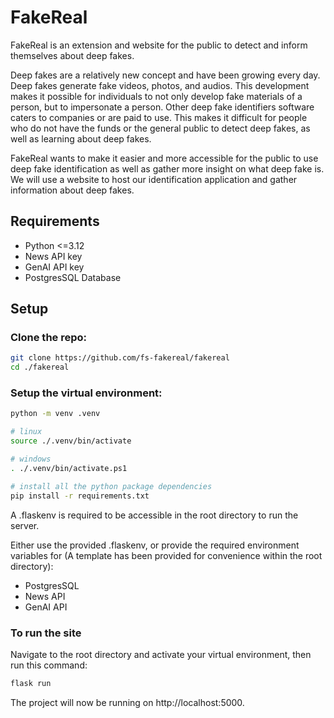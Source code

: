 
# FakeReal
FakeReal is an extension and website for the public to detect and inform themselves about
deep fakes.

Deep fakes are a relatively new concept and have been growing every day. Deep fakes
generate fake videos, photos, and audios. This development makes it possible for individuals to
not only develop fake materials of a person, but to impersonate a person. Other deep fake
identifiers software caters to companies or are paid to use. This makes it difficult for people who
do not have the funds or the general public to detect deep fakes, as well as learning about deep
fakes. 

FakeReal wants to make it easier and more accessible for the public to use deep fake
identification as well as gather more insight on what deep fake is. We will use a website to host
our identification application and gather information about deep fakes.

## Requirements
- Python <=3.12
- News API key
- GenAI API key
- PostgresSQL Database

## Setup

### Clone the repo:
```sh
git clone https://github.com/fs-fakereal/fakereal
cd ./fakereal
```

### Setup the virtual environment:
```sh
python -m venv .venv

# linux
source ./.venv/bin/activate

# windows
. ./.venv/bin/activate.ps1

# install all the python package dependencies
pip install -r requirements.txt
```

A .flaskenv is required to be accessible in the root directory to run the server.

Either use the provided .flaskenv, or provide the required environment variables for
(A template has been provided for convenience within the root directory):
- PostgresSQL
- News API
- GenAI API


### To run the site
Navigate to the root directory and activate your virtual environment, then run this command:
```sh
flask run
```
The project will now be running on http://localhost:5000.
